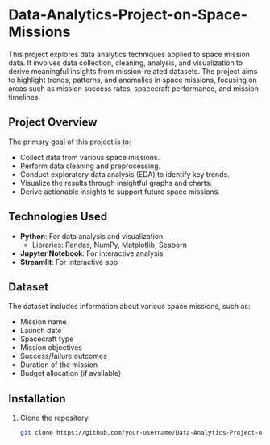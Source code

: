 # Data-Analytics-Project-on-Space-Missions

This project explores data analytics techniques applied to space mission data. It involves data collection, cleaning, analysis, and visualization to derive meaningful insights from mission-related datasets. The project aims to highlight trends, patterns, and anomalies in space missions, focusing on areas such as mission success rates, spacecraft performance, and mission timelines.

## Project Overview

The primary goal of this project is to:

- Collect data from various space missions.
- Perform data cleaning and preprocessing.
- Conduct exploratory data analysis (EDA) to identify key trends.
- Visualize the results through insightful graphs and charts.
- Derive actionable insights to support future space missions.

## Technologies Used

- **Python**: For data analysis and visualization
  - Libraries: Pandas, NumPy, Matplotlib, Seaborn
- **Jupyter Notebook**: For interactive analysis
- **Streamlit**: For interactive app
## Dataset

The dataset includes information about various space missions, such as:

- Mission name
- Launch date
- Spacecraft type
- Mission objectives
- Success/failure outcomes
- Duration of the mission
- Budget allocation (if available)

## Installation

1. Clone the repository:

   ```bash
   git clone https://github.com/your-username/Data-Analytics-Project-on-Space-Mission.git
